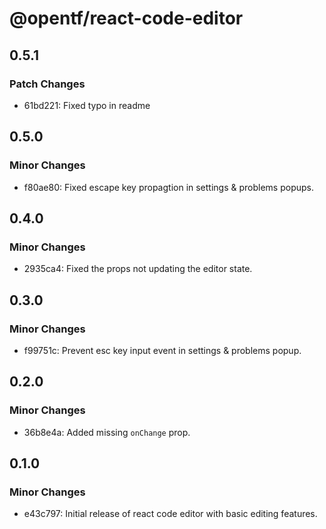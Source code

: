 # @opentf/react-code-editor

## 0.5.1

### Patch Changes

- 61bd221: Fixed typo in readme

## 0.5.0

### Minor Changes

- f80ae80: Fixed escape key propagtion in settings & problems popups.

## 0.4.0

### Minor Changes

- 2935ca4: Fixed the props not updating the editor state.

## 0.3.0

### Minor Changes

- f99751c: Prevent esc key input event in settings & problems popup.

## 0.2.0

### Minor Changes

- 36b8e4a: Added missing `onChange` prop.

## 0.1.0

### Minor Changes

- e43c797: Initial release of react code editor with basic editing features.
